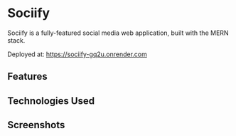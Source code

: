 # Sociify
Sociify is a fully-featured social media web application, built with the MERN stack.  

Deployed at: https://sociify-gq2u.onrender.com

## Features

## Technologies Used

## Screenshots
